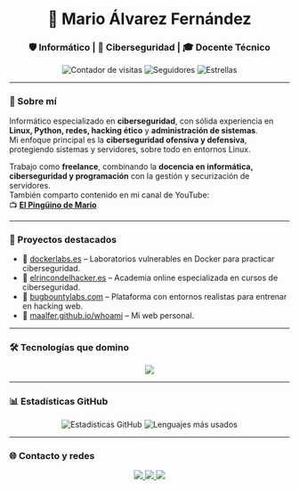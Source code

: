 
<h1 align="center">🐧 Mario Álvarez Fernández</h1>
<h3 align="center">🛡️ Informático | 🥷 Ciberseguridad | 🎓 Docente Técnico</h3>

<p align="center">
  <img src="https://komarev.com/ghpvc/?username=Maalfer&label=Visitas+al+perfil&color=f0db4f&style=flat-square" alt="Contador de visitas"/>
  <img src="https://img.shields.io/github/followers/Maalfer?label=Seguidores&style=flat-square&color=f0db4f" alt="Seguidores"/>
  <img src="https://img.shields.io/github/stars/Maalfer?label=Estrellas&style=flat-square&color=f0db4f" alt="Estrellas"/>
</p>

---

### 🧠 Sobre mí

Informático especializado en **ciberseguridad**, con sólida experiencia en **Linux, Python, redes, hacking ético** y **administración de sistemas**.  
Mi enfoque principal es la **ciberseguridad ofensiva y defensiva**, protegiendo sistemas y servidores, sobre todo en entornos Linux.

Trabajo como **freelance**, combinando la **docencia en informática, ciberseguridad y programación** con la gestión y securización de servidores.  
También comparto contenido en mi canal de YouTube:  
📺 [**El Pingüino de Mario**](https://www.youtube.com/@elpinguinodemario)

---

### 🔧 Proyectos destacados

- 🔹 [dockerlabs.es](https://dockerlabs.es) – Laboratorios vulnerables en Docker para practicar ciberseguridad.  
- 🔹 [elrincondelhacker.es](https://elrincondelhacker.es) – Academia online especializada en cursos de ciberseguridad.  
- 🔹 [bugbountylabs.com](https://bugbountylabs.com) – Plataforma con entornos realistas para entrenar en hacking web.  
- 🔹 [maalfer.github.io/whoami](https://maalfer.github.io/whoami) – Mi web personal.

---

### 🛠️ Tecnologías que domino

<p align="center">
  <img src="https://skillicons.dev/icons?i=python,java,docker,linux,wordpress,bash,github,git,vscode,nmap,wireshark,burpsuite" />
</p>

---

### 📊 Estadísticas GitHub

<p align="center">
  <img src="https://github-readme-stats.vercel.app/api?username=Maalfer&show_icons=true&theme=dark&icon_color=f0db4f&title_color=f0db4f&text_color=ffffff&border_radius=10" alt="Estadísticas GitHub"/>
  <img src="https://github-readme-stats.vercel.app/api/top-langs/?username=Maalfer&layout=compact&theme=dark&title_color=f0db4f&text_color=ffffff" alt="Lenguajes más usados"/>
</p>

---

### 🌐 Contacto y redes

<p align="center">
  <a href="https://github.com/Maalfer">
    <img src="https://img.shields.io/badge/GitHub-0d1117?style=for-the-badge&logo=github&logoColor=f0db4f"/>
  </a>
  <a href="https://www.linkedin.com/in/thomasoneil%C3%A1lvarez/">
    <img src="https://img.shields.io/badge/LinkedIn-0d1117?style=for-the-badge&logo=linkedin&logoColor=f0db4f"/>
  </a>
  <a href="https://www.instagram.com/thomas_oneil_alvarez_">
    <img src="https://img.shields.io/badge/Instagram-0d1117?style=for-the-badge&logo=instagram&logoColor=f0db4f"/>
  </a>
</p>
